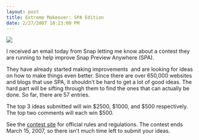 ```yaml
---
layout: post
title: Extreme Makeover: SPA Edition
date: 2/27/2007 10:23:00 PM
---
```


![](http://gwb.blob.core.windows.net/sdorman/5006/o_SPA_Contest_Promo.gif)

I received an email today from Snap letting me know about a contest they are running to help improve Snap Preview Anywhere (SPA).

They have already started making improvements  and are looking for ideas on how to make things even better. Since there are over 650,000 websites and blogs that use SPA, it shouldn't be hard to get a lot of good ideas. The hard part will be sifting through them to find the ones that can actually be done. So far, there are 57 entries.

The top 3 ideas submitted will win $2500, $1000, and $500 respectively. The top two comments will each win $500. 

See the [contest site](http://contest.snap.com) for official rules and regulations. The contest ends March 15, 2007, so there isn't much time left to submit your ideas.
